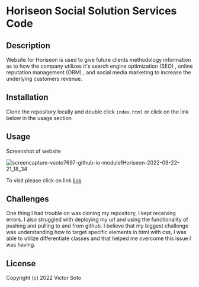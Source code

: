 # Horiseon Social Solution Services Code 

## Description

​Website for Horiseon is used to give future clients methodology information as to how the company utilizes it's search engine optimization (SEO) , online reputation management (ORM) , and social media marketing to increase the underlying customers revenue.​

## Installation

Clone the repository locally and double click `index.html` or click on the link below in the usage section


## Usage

Screenshot of website

![screencapture-vsoto7697-github-io-module1Horiseon-2022-09-22-21_18_34](https://user-images.githubusercontent.com/109629515/191853432-ddfb8365-07cf-4581-b1f0-7c0973065ada.png)

To visit please click on link [link](https://vsoto7697.github.io/module1Horiseon/)

## Challenges
One thing I had trouble on was cloning my repository, I kept receiving errors. I also struggled with deploying my url and using the functionality of pushing and pulling to and from github. I believe that my biggest challenge was understanding how to target specific elements in html with css, I was able to utilize differentiate classes and that helped me overcome this issue I was having.


## License


Copyright (c) 2022 Victor Soto
